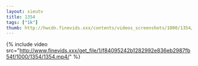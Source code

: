 ```yaml
--- 
layout: sieutv
title: 1354
tags: ["1k"]
thumb: http://hwcdn.finevids.xxx/contents/videos_screenshots/1000/1354/preview.mp4.jpg
---
```

{% include video src="http://www.finevids.xxx/get_file/1/f84095242b1282992e836eb2987fb54f/1000/1354/1354.mp4/" %} 
